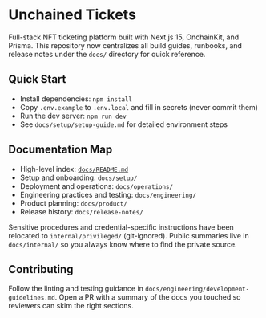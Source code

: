 # Unchained Tickets

Full-stack NFT ticketing platform built with Next.js 15, OnchainKit, and Prisma. This repository now centralizes all build guides, runbooks, and release notes under the `docs/` directory for quick reference.

## Quick Start
- Install dependencies: `npm install`
- Copy `.env.example` to `.env.local` and fill in secrets (never commit them)
- Run the dev server: `npm run dev`
- See `docs/setup/setup-guide.md` for detailed environment steps

## Documentation Map
- High-level index: [`docs/README.md`](docs/README.md)
- Setup and onboarding: `docs/setup/`
- Deployment and operations: `docs/operations/`
- Engineering practices and testing: `docs/engineering/`
- Product planning: `docs/product/`
- Release history: `docs/release-notes/`

Sensitive procedures and credential-specific instructions have been relocated to `internal/privileged/` (git-ignored). Public summaries live in `docs/internal/` so you always know where to find the private source.

## Contributing
Follow the linting and testing guidance in `docs/engineering/development-guidelines.md`. Open a PR with a summary of the docs you touched so reviewers can skim the right sections.
